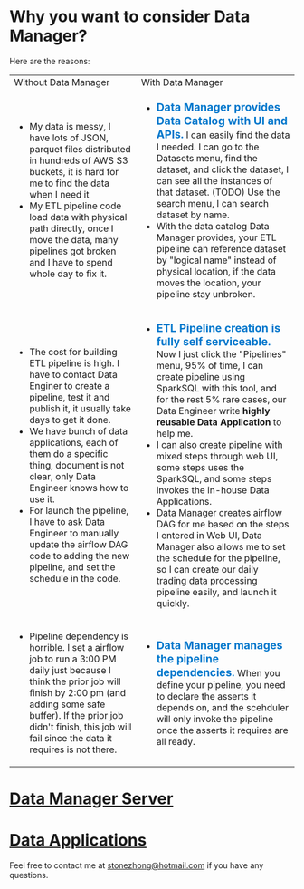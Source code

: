 # Why you want to consider Data Manager?

Here are the reasons:
<html>
<table>
<tr>
    <td>Without Data Manager</td>
    <td>With Data Manager</td>
</tr>

<tr>
    <td>
        <ul>
            <li>
                My data is messy, I have lots of JSON, parquet files distributed in hundreds of AWS S3 buckets, it is hard for me to find the data when I need it
            </li>
            <li>
                My ETL pipeline code load data with physical path directly, once I move the data, many pipelines got broken and I have to spend whole day to fix it.
            </li>
        </ul>
    </td>
    <td>
        <ul>
            <li>
                <b><big style="color:#07c;">Data Manager provides Data Catalog with UI and APIs.</big></b>
                I can easily find the data I needed. I can go to the Datasets menu, find the dataset, and click the dataset, I can see all the instances of that dataset. (TODO) Use the search menu, I can search dataset by name.
            </li>
            <li>
                With the data catalog Data Manager provides, your ETL pipeline can reference dataset by "logical name" instead of physical location, if the data moves the location, your pipeline stay unbroken.
            </li>
        </ul>
    </td>
</tr>

<tr>
    <td>
        <ul>
            <li>
                The cost for building ETL pipeline is high. I have to contact Data Enginer to create a pipeline, test it and publish it, it usually take days to get it done.
            </li>
            <li>
                We have bunch of data applications, each of them do a specific thing, document is not clear, only Data Engineer knows how to use it.
            </li>
            <li>
                For launch the pipeline, I have to ask Data Engineer to manually update the airflow DAG code to adding the new pipeline, and set the schedule in the code.
            </li>
        </ul>
    </td>
    <td>
        <ul>
            <li>
                <b style="color:#07c;"><big>ETL Pipeline creation is fully self serviceable.</big></b> Now I just click the "Pipelines" menu, 95% of time, I can create pipeline using SparkSQL with this tool, and for the rest 5% rare cases, our Data Engineer write <b>highly reusable Data Application</b> to help me.
            </li>
            <li>
                I can also create pipeline with mixed steps through web UI, some steps uses the SparkSQL, and some steps invokes the in-house Data Applications.
            </li>
            <li>
                Data Manager creates airflow DAG for me based on the steps I entered in Web UI, Data Manager also allows me to set the schedule for the pipeline, so I can create our daily trading data processing pipeline easily, and launch it quickly.
            </li>
        </ul>
    </td>
</tr>

<tr>
    <td>
        <ul>
            <li>
                Pipeline dependency is horrible. I set a airflow job to run a 3:00 PM daily just because I think the prior job will finish by 2:00 pm (and adding some safe buffer). If the prior job didn't finish, this job will fail since the data it requires is not there.
            </li>
        </ul>
    </td>
    <td>
        <ul>
            <li>
                <b><big style="color:#07c;">Data Manager manages the pipeline dependencies.</big></b>
                When you define your pipeline, you need to declare the asserts it depends on, and the scehduler will only invoke the pipeline once the asserts it requires are all ready.
            </li>
        </ul>
    </td>
</tr>
</table>
</html>

# [Data Manager Server](server)
# [Data Applications](data-apps)

Feel free to contact me at [stonezhong@hotmail.com](mailto:stonezhong@hotmail.com) if you have any questions.
